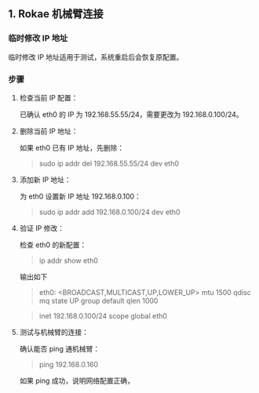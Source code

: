 ## 1. Rokae 机械臂连接
### 临时修改 IP 地址

临时修改 IP 地址适用于测试，系统重启后会恢复原配置。

### 步骤

1. 检查当前 IP 配置：

    已确认 eth0 的 IP 为 192.168.55.55/24，需要更改为 192.168.0.100/24。


2. 删除当前 IP 地址：

    如果 eth0 已有 IP 地址，先删除：
    > sudo ip addr del 192.168.55.55/24 dev eth0



3. 添加新 IP 地址：

    为 eth0 设置新 IP 地址 192.168.0.100：
    > sudo ip addr add 192.168.0.100/24 dev eth0



4. 验证 IP 修改：

    检查 eth0 的新配置：
    > ip addr show eth0

    输出如下

    > eth0: <BROADCAST,MULTICAST,UP,LOWER_UP> mtu 1500 qdisc mq state UP group default qlen 1000
    
    > inet 192.168.0.100/24 scope global eth0



5. 测试与机械臂的连接：

    确认能否 ping 通机械臂：
    > ping 192.168.0.160

    如果 ping 成功，说明网络配置正确，